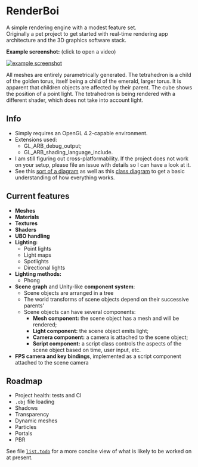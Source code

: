 RenderBoi
=========

A simple rendering engine with a modest feature set.  
Originally a pet project to get started with real-time rendering app 
architecture and the 3D graphics software stack.

**Example screenshot:** (click to open a video)  

[![example screenshot](https://i.imgur.com/2xz4x0M.png)][video]  

All meshes are entirely parametrically generated. The tetrahedron is a child 
of the golden torus, itself being a child of the emerald, larger torus. It is 
apparent that children objects are affected by their parent. The cube shows the
position of a point light. The tetrahedron is being rendered with a different 
shader, which does not take into account light.

## Info

* Simply requires an OpenGL 4.2-capable environment.
* Extensions used:
  * GL_ARB_debug_output;
  * GL_ARB_shading_language_include.
* I am still figuring out cross-platformability. If the project does not work
on your setup, please file an issue with details so I can have a look at it.
* See this [sort of a diagram][diag1] as well as this [class diagram][diag2] to get a basic understanding of how everything works.

## Current features

* **Meshes**
* **Materials**
* **Textures**
* **Shaders**
* **UBO handling**
* **Lighting:**
  * Point lights
  * Light maps
  * Spotlights
  * Directional lights
* **Lighting methods:**
  * Phong
* **Scene graph** and Unity-like **component system**:
  * Scene objects are arranged in a tree
  * The world transforms of scene objects depend on their successive parents'
  * Scene objects can have several components:
    * **Mesh component:** the scene object has a mesh and will be rendered;
    * **Light component:** the scene object emits light;
    * **Camera component:** a camera is attached to the scene object;
    * **Script component:** a script class controls the aspects of the scene object based on time, user input, etc.
* **FPS camera and key bindings**, implemented as a script component attached to the scene camera

## Roadmap

* Project health: tests and CI
* `.obj` file loading
* Shadows
* Transparency
* Dynamic meshes
* Particles
* Portals
* PBR

See file [`list.todo`][todo] for a more concise view of what is likely to be worked on at present.

[video]: https://streamable.com/vrq3u8
[diag1]: https://github.com/deqyra/RenderBoi/blob/master/system_diagram.png
[diag2]: https://github.com/deqyra/RenderBoi/blob/master/class_diagram.png
[todo]:  https://github.com/deqyra/RenderBoi/blob/master/list.todo